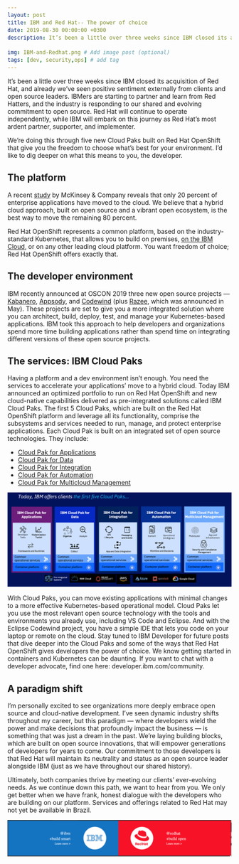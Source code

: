 ```yaml
---
layout: post
title: IBM and Red Hat-- The power of choice
date: 2019-08-30 00:00:00 +0300
description: It’s been a little over three weeks since IBM closed its acquisition of Red Hat, and already we’ve seen positive sentiment externally from clients and open source leaders. IBMers are starting to partner and learn from Red Hatters, and the industry is responding to our shared and evolving commitment to open source. Red Hat will continue to operate independently, while IBM will embark on this journey as Red Hat’s most ardent partner, supporter, and implementer.

img: IBM-and-Redhat.png # Add image post (optional)
tags: [dev, security,ops] # add tag
---
```


It’s been a little over three weeks since IBM closed its acquisition of Red Hat, and already we’ve seen positive sentiment externally from clients and open source leaders. IBMers are starting to partner and learn from Red Hatters, and the industry is responding to our shared and evolving commitment to open source. Red Hat will continue to operate independently, while IBM will embark on this journey as Red Hat’s most ardent partner, supporter, and implementer.

We’re doing this through five new Cloud Paks built on Red Hat OpenShift that give you the freedom to choose what’s best for your environment. I’d like to dig deeper on what this means to you, the developer.



## The platform

A recent [study](https://www.mckinsey.com/industries/high-tech/our-insights/it-as-a-service-from-build-to-consume) by McKinsey & Company reveals that only 20 percent of enterprise applications have moved to the cloud. We believe that a hybrid cloud approach, built on open source and a vibrant open ecosystem, is the best way to move the remaining 80 percent.

Red Hat OpenShift represents a common platform, based on the industry-standard Kubernetes, that allows you to build on premises, [on the IBM Cloud](https://developer.ibm.com/collections/openshift-on-ibm), or on any other leading cloud platform. You want freedom of choice; Red Hat OpenShift offers exactly that.

## The developer environment

IBM recently announced at OSCON 2019 three new open source projects — [Kabanero](https://kabanero.io/), [Appsody](https://appsody.dev/), and [Codewind](https://www.eclipse.org/codewind/) (plus [Razee](https://razee.io/), which was announced in May). These projects are set to give you a more integrated solution where you can architect, build, deploy, test, and manage your Kubernetes-based applications. IBM took this approach to help developers and organizations spend more time building applications rather than spend time on integrating different versions of these open source projects.

## The services: IBM Cloud Paks

Having a platform and a dev environment isn’t enough. You need the services to accelerate your applications’ move to a hybrid cloud. Today IBM announced an optimized portfolio to run on Red Hat OpenShift and new cloud-native capabilities delivered as pre-integrated solutions called IBM Cloud Paks. The first 5 Cloud Paks, which are built on the Red Hat OpenShift platform and leverage all its functionality, comprise the subsystems and services needed to run, manage, and protect enterprise applications. Each Cloud Pak is built on an integrated set of open source technologies. They include:

- [Cloud Pak for Applications](https://www.ibm.com/cloud/cloud-pak-for-applications)
- [Cloud Pak for Data](https://www.ibm.com/analytics/cloud-pak-for-data)
- [Cloud Pak for Integration](https://www.ibm.com/cloud/cloud-pak-for-integration)
- [Cloud Pak for Automation](https://www.ibm.com/cloud/cloud-pak-for-automation)
- [Cloud Pak for Multicloud Management](https://www.ibm.com/cloud/cloud-pak-for-management)

![IBM Cloud Packs](/assets/img/IBM-cloud-paks-overview.png)

With Cloud Paks, you can move existing applications with minimal changes to a more effective Kubernetes-based operational model. Cloud Paks let you use the most relevant open source technology with the tools and environments you already use, including VS Code and Eclipse. And with the Eclipse Codewind project, you have a simple IDE that lets you code on your laptop or remote on the cloud.
Stay tuned to IBM Developer for future posts that dive deeper into the Cloud Paks and some of the ways that Red Hat OpenShift gives developers the power of choice. We know getting started in containers and Kubernetes can be daunting. If you want to chat with a developer advocate, find one here: developer.ibm.com/community.

## A paradigm shift

I’m personally excited to see organizations more deeply embrace open source and cloud-native development. I’ve seen dynamic industry shifts throughout my career, but this paradigm — where developers wield the power and make decisions that profoundly impact the business — is something that was just a dream in the past. We’re laying building blocks, which are built on open source innovations, that will empower generations of developers for years to come. Our commitment to those developers is that Red Hat will maintain its neutrality and status as an open source leader alongside IBM (just as we have throughout our shared history).

Ultimately, both companies thrive by meeting our clients’ ever-evolving needs. As we continue down this path, we want to hear from you. We only get better when we have frank, honest dialogue with the developers who are building on our platform.
Services and offerings related to Red Hat may not yet be available in Brazil.


![IBM and Redhat:](/assets/img/IBM-and-Redhat.png)